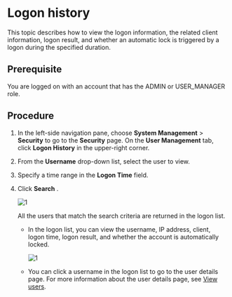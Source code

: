 Logon history
==================================

This topic describes how to view the logon information, the related client information, logon result, and whether an automatic lock is triggered by a logon during the specified duration.

Prerequisite
---------------------------------

You are logged on with an account that has the ADMIN or USER_MANAGER role.

**Procedure**
----------------------------------

1. In the left-side navigation pane, choose **System Management** \> **Security** to go to the **Security** page. On the **User Management** tab, click **Logon History** in the upper-right corner.

2. From the **Username** drop-down list, select the user to view.

3. Specify a time range in the **Logon Time** field.

4. Click **Search** .

   ![1](https://help-static-aliyun-doc.aliyuncs.com/assets/img/en-US/9014306461/p384473.png)

   All the users that match the search criteria are returned in the logon list.
   * In the logon list, you can view the username, IP address, client, logon time, logon result, and whether the account is automatically locked.
  
      ![1](https://help-static-aliyun-doc.aliyuncs.com/assets/img/en-US/9014306461/p384474.png)

   * You can click a username in the logon list to go to the user details page. For more information about the user details page, see [View users](6.view-the-user-details-page.md).
